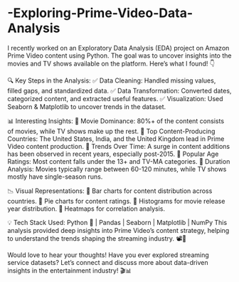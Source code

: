 # -Exploring-Prime-Video-Data-Analysis

I recently worked on an Exploratory Data Analysis (EDA) project on Amazon Prime Video content using Python. The goal was to uncover insights into the movies and TV shows available on the platform. Here’s what I found! 👇

🔍 Key Steps in the Analysis: ✅ Data Cleaning: Handled missing values, filled gaps, and standardized data. ✅ Data Transformation: Converted dates, categorized content, and extracted useful features. ✅ Visualization: Used Seaborn & Matplotlib to uncover trends in the dataset.

📊 Interesting Insights: 📌 Movie Dominance: 80%+ of the content consists of movies, while TV shows make up the rest. 📌 Top Content-Producing Countries: The United States, India, and the United Kingdom lead in Prime Video content production. 📌 Trends Over Time: A surge in content additions has been observed in recent years, especially post-2015. 📌 Popular Age Ratings: Most content falls under the 13+ and TV-MA categories. 📌 Duration Analysis: Movies typically range between 60-120 minutes, while TV shows mostly have single-season runs.

📉 Visual Representations: 🔹 Bar charts for content distribution across countries. 🔹 Pie charts for content ratings. 🔹 Histograms for movie release year distribution. 🔹 Heatmaps for correlation analysis.

💡 Tech Stack Used: Python 🐍 | Pandas | Seaborn | Matplotlib | NumPy
This analysis provided deep insights into Prime Video’s content strategy, helping to understand the trends shaping the streaming industry. 📽️📡


Would love to hear your thoughts! Have you ever explored streaming service datasets? Let’s connect and discuss more about data-driven insights in the entertainment industry! 🎬📊

